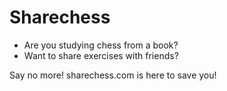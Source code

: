 # Sharechess

+ Are you studying chess from a book? 
+ Want to share exercises with friends?

Say no more! sharechess.com is here to save you!

